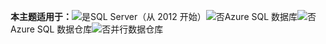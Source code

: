 <Token>**本主题适用于：**![是](media/yes.png)SQL Server（从 2012 开始）![否](media/no.png)Azure SQL 数据库![否](media/no.png)Azure SQL 数据仓库![否](media/no.png)并行数据仓库</Token>

